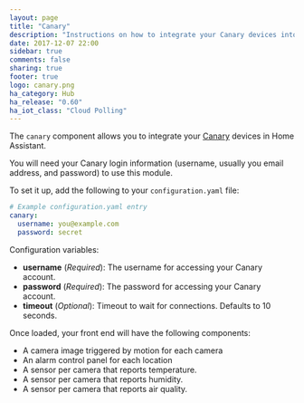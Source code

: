 ```yaml
---
layout: page
title: "Canary"
description: "Instructions on how to integrate your Canary devices into Home Assistant."
date: 2017-12-07 22:00
sidebar: true
comments: false
sharing: true
footer: true
logo: canary.png
ha_category: Hub
ha_release: "0.60"
ha_iot_class: "Cloud Polling"
---
```


The `canary` component allows you to integrate your [Canary](https://canary.is) devices in Home Assistant.

You will need your Canary login information (username, usually you email address, and password) to use this module.

To set it up, add the following to your `configuration.yaml` file:

```yaml
# Example configuration.yaml entry
canary:
  username: you@example.com
  password: secret
```

Configuration variables:

- **username** (*Required*): The username for accessing your Canary account.
- **password** (*Required*): The password for accessing your Canary account.
- **timeout**  (*Optional*): Timeout to wait for connections. Defaults to 10 seconds.

Once loaded, your front end will have the following components:

* A camera image triggered by motion for each camera
* An alarm control panel for each location
* A sensor per camera that reports temperature.
* A sensor per camera that reports humidity.
* A sensor per camera that reports air quality.

